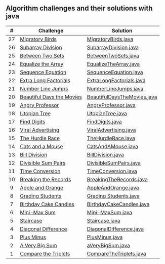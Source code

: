 ## Algorithm challenges and their solutions with java

|  #  | Challenge                                                                                                                     | Solution                                                                              |
| :-: | ----------------------------------------------------------------------------------------------------------------------------- | --------------------------------------------------------------------------------------|
|  27 | [Migratory Birds](https://www.hackerrank.com/challenges/migratory-birds/problem?isFullScreen=true)                            | [MigratoryBirds.java](./solutions-of-algorithms/MigratoryBirds.java)                  |
|  26 | [Subarray Division](https://www.hackerrank.com/challenges/the-birthday-bar/problem?isFullScreen=true)                         | [SubarrayDivision.java](./solutions-of-algorithms/SubarrayDivision.java)              |
|  25 | [Between Two Sets](https://www.hackerrank.com/challenges/between-two-sets/problem?isFullScreen=true)                          | [BetweenTwoSets.java](./solutions-of-algorithms/BetweenTwoSets.java)                  |
|  24 | [Equalize the Array](https://www.hackerrank.com/challenges/equality-in-a-array/problem?isFullScreen=true)                     | [EqualizeTheArray.java](./solutions-of-algorithms/EqualizeTheArray.java)              |
|  23 | [Sequence Equation](https://www.hackerrank.com/challenges/permutation-equation/problem?isFullScreen=true)                     | [SequenceEquation.java](./solutions-of-algorithms/SequenceEquation.java)              |
|  22 | [Extra Long Factorials](https://www.hackerrank.com/challenges/extra-long-factorials/problem?isFullScreen=true)                | [ExtraLongFactorials.java](./solutions-of-algorithms/ExtraLongFactorials.java)        |
|  21 | [Number Line Jumps](https://www.hackerrank.com/challenges/kangaroo/problem?isFullScreen=true)                                 | [NumberLineJumps.java](./solutions-of-algorithms/NumberLineJumps.java)                |
|  20 | [Beautiful Days the Movies](https://www.hackerrank.com/challenges/beautiful-days-at-the-movies/problem?isFullScreen=true)     | [BeautifulDaysTheMovies.java](./solutions-of-algorithms/BeautifulDaysTheMovies.java)  |
|  19 | [Angry Professor](https://www.hackerrank.com/challenges/angry-professor/problem?isFullScreen=true)                            | [AngryProfessor.java](./solutions-of-algorithms/AngryProfessor.java)                  |
|  18 | [Utopian Tree](https://www.hackerrank.com/challenges/utopian-tree/problem?isFullScreen=true)                                  | [UtopianTree.java](./solutions-of-algorithms/UtopianTree.java)                        |
|  17 | [Find Digits](https://www.hackerrank.com/challenges/find-digits/problem?isFullScreen=true)                                    | [FindDigits.java](./solutions-of-algorithms/FindDigits.java)                          |
|  16 | [Viral Advertising](https://www.hackerrank.com/challenges/strange-advertising/problem?isFullScreen=true)                      | [ViralAdvertising.java](./solutions-of-algorithms/ViralAdvertising.java)              |
|  15 | [The Hurdle Race](https://www.hackerrank.com/challenges/the-hurdle-race/problem?isFullScreen=true)                            | [TheHurdleRace.java](./solutions-of-algorithms/TheHurdleRace.java)                    |
|  14 | [Cats and a Mouse](https://www.hackerrank.com/challenges/cats-and-a-mouse/problem?isFullScreen=true)                          | [CatsAndAMouse.java](./solutions-of-algorithms/CatsAndAMouse.java)                    |
|  13 | [Bill Division](https://www.hackerrank.com/challenges/bon-appetit/problem?isFullScreen=true)                                  | [BillDivision.java](./solutions-of-algorithms/BillDivision.java)                      |
|  12 | [Divisible Sum Pairs](https://www.hackerrank.com/challenges/divisible-sum-pairs/problem?isFullScreen=true)                    | [DivisibleSumPairs.java](./solutions-of-algorithms/DivisibleSumPairs.java)            |
|  11 | [Time Conversion](https://www.hackerrank.com/challenges/time-conversion/problem?isFullScreen=true)                            | [TimeConversion.java](./solutions-of-algorithms/TimeConversion.java)                  |
|  10 | [Breaking the Records](https://www.hackerrank.com/challenges/breaking-best-and-worst-records/problem?isFullScreen=true)       | [BreakingTheRecords.java](./solutions-of-algorithms/BreakingTheRecords.java)          |
|  9  | [Apple and Orange](https://www.hackerrank.com/challenges/apple-and-orange/problem?isFullScreen=true)                          | [AppleAndOrange.java](./solutions-of-algorithms/AppleAndOrange.java)                  |
|  8  | [Grading Students](https://www.hackerrank.com/challenges/grading/problem?isFullScreen=true)                                   | [Grading Students.java](./solutions-of-algorithms/GradingStudents.java)               |
|  7  | [Birthday Cake Candles](https://www.hackerrank.com/challenges/birthday-cake-candles/problem?isFullScreen=true)                | [BirthdayCakeCandles.java](./solutions-of-algorithms/BirthdayCakeCandles.java)        |
|  6  | [Mini-Max Sum](https://www.hackerrank.com/challenges/mini-max-sum/problem?isFullScreen=true)                                  | [Mini-MaxSum.java](./solutions-of-algorithms/Mini-MaxSum.java)                        |
|  5  | [Staircase](https://www.hackerrank.com/challenges/staircase/problem?isFullScreen=true)                                        | [Staircase.java](./solutions-of-algorithms/Staircase.java)                            |
|  4  | [Diagonal Difference](https://www.hackerrank.com/challenges/diagonal-difference/problem?isFullScreen=true)                    | [DiagonalDifference.java](./solutions-of-algorithms/DiagonalDifference.java)          |
|  3  | [Plus Minus](https://www.hackerrank.com/challenges/plus-minus/problem?isFullScreen=true)                                      | [PlusMinus.java](./solutions-of-algorithms/PlusMinus.java)                            |
|  2  | [A Very Big Sum](https://www.hackerrank.com/challenges/a-very-big-sum/problem?isFullScreen=true)                              | [aVeryBigSum.java](./solutions-of-algorithms/aVeryBigSum.java)                        |
|  1  | [Compare the Triplets](https://www.hackerrank.com/challenges/compare-the-triplets/problem?isFullScreen=true)                  | [CompareTheTriplets.java](./solutions-of-algorithms/CompareTheTriplets.java)          |





